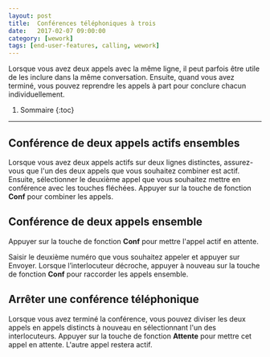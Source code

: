 ```yaml
---
layout: post
title:  Conférences téléphoniques à trois
date:   2017-02-07 09:00:00
category: [wework]
tags: [end-user-features, calling, wework]
---
```


Lorsque vous avez deux appels avec la même ligne, il peut parfois être utile de les inclure dans la même conversation. Ensuite, quand vous avez terminé, vous pouvez reprendre les appels à part pour conclure chacun individuellement.

1. Sommaire
{:toc}
* * *

## Conférence de deux appels actifs ensembles

Lorsque vous avez deux appels actifs sur deux lignes distinctes, assurez-vous que l'un des deux appels que vous souhaitez combiner est actif. Ensuite, sélectionner le deuxième appel que vous souhaitez mettre en conférence avec les touches fléchées. Appuyer sur la touche de fonction **Conf** pour combiner les appels.

## Conférence de deux appels ensemble

Appuyer sur la touche de fonction **Conf** pour mettre l'appel actif en attente.

Saisir le deuxième numéro que vous souhaitez appeler et appuyer sur Envoyer. Lorsque l’interlocuteur décroche, appuyer à nouveau sur la touche de fonction **Conf** pour raccorder les appels ensemble.

## Arrêter une conférence téléphonique

Lorsque vous avez terminé la conférence, vous pouvez diviser les deux appels en appels distincts à nouveau en sélectionnant l'un des interlocuteurs. Appuyer sur la touche de fonction **Attente** pour mettre cet appel en attente. L'autre appel restera actif.